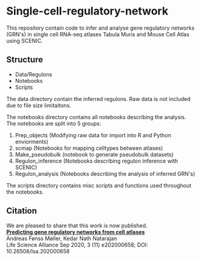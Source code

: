 # Single-cell-regulatory-network

This repository contain code to infer and analyse gene regulatory networks (GRN's) in single cell RNA-seq atlases Tabula Muris and Mouse Cell Atlas using SCENIC. 

## Structure
* Data/Regulons
* Notebooks
* Scripts

The data directory contain the inferred regulons. Raw data is not included due to file size limitaitons. 

The notebooks directory contains all notebooks describing the analysis.
The notebooks are split into 5 groups:
1. Prep_objects (Modifying raw data for import into R and Python enviorments)
2. scmap (Notebooks for mapping celltypes between atlases)
3. Make_pseudobulk (notebook to generate pseudobulk datasets)
4. Regulon_inference (Notebooks describing regulon inference with SCENIC)
5. Regulon_analysis (Notebooks describing the analysis of inferred GRN's)

The scripts directory contains misc scripts and functions used throughout the notebooks.

## Citation
We are pleased to share that this work is now published.\
[**Predicting gene regulatory networks from cell atlases**](https://www.life-science-alliance.org/content/3/11/e202000658)\
Andreas Fønss Møller, Kedar Nath Natarajan\
Life Science Alliance Sep 2020, 3 (11) e202000658; DOI: 10.26508/lsa.202000658


